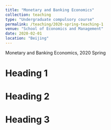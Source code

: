 ```yaml
---
title: "Monetary and Banking Economics"
collection: teaching
type: "Undergraduate compulsory course"
permalink: /teaching/2020-spring-teaching-1
venue: "School of Economics and Management"
date: 2020-02-01
location: "Beijing"
---
```


Monetary and Banking Economics, 2020 Spring

Heading 1
======

Heading 2
======

Heading 3
======
